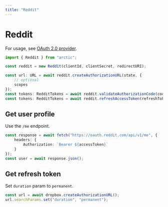 ```yaml
---
title: "Reddit"
---
```


# Reddit

For usage, see [OAuth 2.0 provider](guides/oauth2).

```ts
import { Reddit } from "arctic";

const reddit = new Reddit(clientId, clientSecret, redirectURI);
```

```ts
const url: URL = await reddit.createAuthorizationURL(state, {
	// optional
	scopes
});
const tokens: RedditTokens = await reddit.validateAuthorizationCode(code);
const tokens: RedditTokens = await reddit.refreshAccessToken(refreshToken);
```

## Get user profile

Use the `/me` endpoint.

```ts
const response = await fetch("https://oauth.reddit.com/api/v1/me", {
	headers: {
		Authorization: `Bearer ${accessToken}`
	}
});
const user = await response.json();
```

## Get refresh token

Set `duration` param to `permanent`.

```ts
const url = await dropbox.createAuthorizationURL();
url.searchParams.set("duration", "permanent");
```
